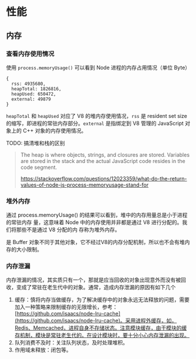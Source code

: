 # 性能

## 内存

### 查看内存使用情况

使用 `process.memoryUsage()` 可以看到 Node 进程的内存占用情况（单位 Byte）

```
{
  rss: 4935680,
  heapTotal: 1826816,
  heapUsed: 650472,
  external: 49879
}
```

`heapTotal` 和 `heapUsed` 对应了 V8 的堆内存使用情况，`rss` 是 resident set size 的缩写，即进程的常驻内存部分。`external` 是指绑定到 V8 管理的 JavaScript 对象上的 C++ 对象的内存使用情况。

TODO: 搞清堆和栈的区别
> The heap is where objects, strings, and closures are stored. Variables are stored in the stack and the actual JavaScript code resides in the code segment.
>
> https://stackoverflow.com/questions/12023359/what-do-the-return-values-of-node-js-process-memoryusage-stand-for

### 堆外内存

通过 process.memoryUsage() 的结果可以看到，堆中的内存用量总是小于进程的常驻内存 量，这意味着 Node 中的内存使用并非都是通过 V8 进行分配的。我们将那些不是通过 V8 分配的内 存称为堆外内存。

是 Buffer 对象不同于其他对象，它不经过V8的内存分配机制，所以也不会有堆内存的大小限制。

### 内存泄漏

内存泄漏的情况，其实质只有一个，那就是应当回收的对象出现意外而没有被回收，变成了常驻在老生代中的对象。通常，造成内存泄漏的原因有如下几个

1. 缓存：慎将内存当做缓存，为了解决缓存中的对象永远无法释放的问题，需要加入一种策略来限制缓存的无限增长，参考：[https://github.com/isaacs/node-lru-cache](https://github.com/isaacs/node-lru-cache)。采用进程外缓存，如，Redis、Memcached，进程自身不存储状态。注意模块缓存，由于模块的缓存机制，模块是常驻老生代的。在设计模块时，要十分小心内存泄漏的出现。
2. 队列消费不及时：关注队列状态，及时处理堆积。
3. 作用域未释放：闭包等。